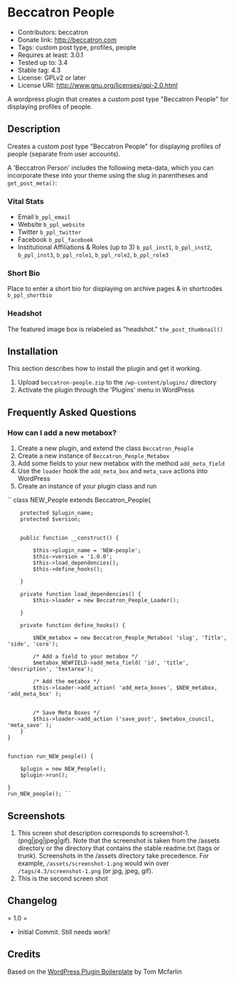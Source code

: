 # Beccatron People #
- Contributors: beccatron
- Donate link: http://beccatron.com
- Tags: custom post type, profiles, people
- Requires at least: 3.0.1
- Tested up to: 3.4
- Stable tag: 4.3
- License: GPLv2 or later
- License URI: http://www.gnu.org/licenses/gpl-2.0.html

A wordpress plugin that creates a custom post type "Beccatron People" for displaying profiles of people.

## Description ##

Creates a custom post type "Beccatron People" for displaying profiles of people (separate from user accounts).

A 'Beccatron Person' includes the following meta-data, which you can incorporate these into your theme using the slug in parentheses and `get_post_meta()`:

### Vital Stats ###

* Email `b_ppl_email`
* Website `b_ppl_website`
* Twitter `b_ppl_twitter`
* Facebook `b_ppl_facebook`
* Institutional Affiliations & Roles (up to 3) `b_ppl_inst1`, `b_ppl_inst2`, `b_ppl_inst3`, `b_ppl_role1`, `b_ppl_role2`, `b_ppl_role3`

### Short Bio ###
Place to enter a short bio for displaying on archive pages & in shortcodes ``b_ppl_shortbio``

### Headshot ###
The featured image box is relabeled as "headshot." ``the_post_thumbnail()``


## Installation ##

This section describes how to install the plugin and get it working.


1. Upload `beccatron-people.zip` to the `/wp-content/plugins/` directory
2. Activate the plugin through the 'Plugins' menu in WordPress

## Frequently Asked Questions ##

### How can I add a new metabox? ###

1. Create a new plugin, and extend the class ``Beccatron_People``
2. Create a new instance of ``Beccatron_People_Metabox``
3. Add some fields to your new metabox with the method ``add_meta_field``
4. Use the ``loader`` hook the ``add_meta_box`` and ``meta_save`` actions into WordPress
5. Create an instance of your plugin class and run

`` 	class NEW_People extends Beccatron_People{
	
		protected $plugin_name;
		protected $version;

	
		public function __construct() {

			$this->plugin_name = 'NEW-people';
			$this->version = '1.0.0';
			$this->load_dependencies();
			$this->define_hooks();

		}
	
		private function load_dependencies() {
			$this->loader = new Beccatron_People_Loader();

		}
	
		private function define_hooks() {
	
			$NEW_metabox = new Beccatron_People_Metabox( 'slug', 'Title', 'side', 'core'); 		
		
			/* Add a field to your metabox */
			$metabox_NEWFIELD->add_meta_field( 'id', 'title', 'description', 'textarea');	
		
			/* Add the metabox */
			$this->loader->add_action( 'add_meta_boxes', $NEW_metabox, 'add_meta_box' );
		
		
			/* Save Meta Boxes */
			$this->loader->add_action ('save_post', $metabox_council, 'meta_save' );
		}
	}	


	function run_NEW_people() {

		$plugin = new NEW_People();
		$plugin->run();

	}
	run_NEW_people(); ``


## Screenshots ##

1. This screen shot description corresponds to screenshot-1.(png|jpg|jpeg|gif). Note that the screenshot is taken from
the /assets directory or the directory that contains the stable readme.txt (tags or trunk). Screenshots in the /assets
directory take precedence. For example, `/assets/screenshot-1.png` would win over `/tags/4.3/screenshot-1.png`
(or jpg, jpeg, gif).
2. This is the second screen shot

## Changelog ##

= 1.0 =
* Initial Commit. Still needs work!

## Credits ##

Based on the [WordPress Plugin Boilerplate](https://github.com/tommcfarlin/WordPress-Plugin-Boilerplate "WordPress Plugin Boilerplate on github") by Tom Mcfarlin 

